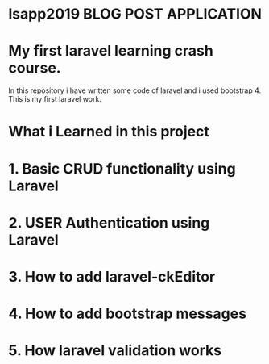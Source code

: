 # lsapp2019 BLOG POST APPLICATION
# My first laravel learning crash course.
In this repository i have written some code of laravel and i used bootstrap 4.
This is my first laravel work.

# What i Learned in this project
# 1. Basic CRUD functionality using Laravel
# 2. USER Authentication using Laravel
# 3. How to add laravel-ckEditor
# 4. How to add bootstrap messages
# 5. How laravel validation works
